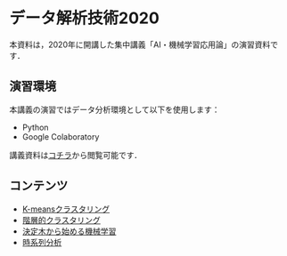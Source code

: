 # データ解析技術2020
本資料は，2020年に開講した集中講義「AI・機械学習応用論」の演習資料です．

## 演習環境
本講義の演習ではデータ分析環境として以下を使用します：
* Python
* Google Colaboratory

講義資料は[コチラ]()から閲覧可能です．


## コンテンツ
* [K-meansクラスタリング](https://nbviewer.jupyter.org/github/trycycle/data-analysis-lecture-2020/blob/master/notebook/k-means.ipynb)
* [階層的クラスタリング]()
* [決定木から始める機械学習]()
* [時系列分析]()